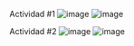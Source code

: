 
Actividad #1
![image](https://github.com/user-attachments/assets/de8511f8-9aea-4ed9-bb72-807ddd87b7a7)
![image](https://github.com/user-attachments/assets/6e518514-452a-44d8-b176-ac4aedae2cf0)

Actividad #2
![image](https://github.com/user-attachments/assets/38b409ff-c867-4212-a69f-b4ccf33c1f0b)
![image](https://github.com/user-attachments/assets/145e19e0-d49b-4392-a750-f4deb9325f83)
